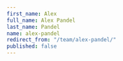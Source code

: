 ```yaml
---
first_name: Alex
full_name: Alex Pandel
last_name: Pandel
name: alex-pandel
redirect_from: "/team/alex-pandel/"
published: false
---
```


